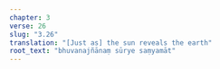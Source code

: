 ```yaml
---
chapter: 3
verse: 26
slug: "3.26"
translation: "[Just as] the sun reveals the earth"
root_text: "bhuvanajñānaṃ sūrye saṃyamāt"
---
```


